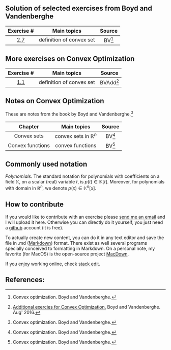 ## Solution of selected exercises from Boyd and Vandenberghe

| Exercise #  |    Main topics        | Source  |
|:-----:|:---------:|:----:|
| <a href="http://htmlpreview.github.io/?https://github.com/mforets/ocrg/blob/master/exercises-boyd-vandenberghe/2-7.html" target="_blank">2.7</a> | definition of convex set  | BV[^BV] |


## More exercises on Convex Optimization

| Exercise #  |    Main topics        | Source  |
|:-----:|:---------:|:----:|
| [1.1](http://htmlpreview.github.io/?https://github.com/mforets/ocrg/blob/master/exercises-boyd-vandenberghe/2-7.html) |  definition of convex set | BVAdd[^BVAdd] |

## Notes on Convex Optimization

These are notes from the book by Boyd and Vandenberghe.[^BV]

| Chapter   |    Main topics        | Source  |
|:-----:|:---------:|:----:|
| Convex sets | convex sets in $\mathbb{R}^n$  | BV[^BV] |
| Convex functions |  convex functions | BV[^BV] |


## Commonly used notation

*Polynomials*. The standard notation for polynomials with coefficients on a field $\mathbb{K}$, on a scalar (real) variable $t$, is $p(t) \in \mathbb{K}[t]$. Moreover, for polynomials with domain in $\mathbb{R}^n$, we denote $p(x) \in \mathbb{K}^n[x]$.

## How to contribute

If you would like to contribute with an exercise please [send me an email](marcelo-forets.fr) and I will upload it here. Otherwise you can directly do it yourself, you just need a [github](https://github.com/) account (it is free). 

To actually create new content, you can do it in any text editor and save the file in .md ([Markdown](https://en.wikipedia.org/wiki/Markdown)) format. There exist as well several programs specially conceived to formatting in Markdown. On a personal note, my favorite (for MacOS) is the open-source project [MacDown](macdown.uranusjr.com/). 

If you enjoy working online, check [stack edit](https://stackedit.io).

## References:

[^BV]: Convex optimization. Boyd and Vandenberghe. 

[^BVAdd]: [Additional exercies for Convex Optimization.](https://web.stanford.edu/~boyd/cvxbook/bv_cvxbook_extra_exercises.pdf) Boyd and Vandenberghe. Aug' 2016.


